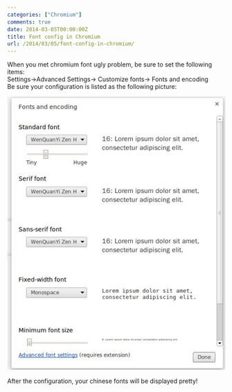 ```yaml
---
categories: ["Chromium"]
comments: true
date: 2014-03-05T00:00:00Z
title: Font config in Chromium
url: /2014/03/05/font-config-in-chromium/
---
```


When you met chromium font ugly problem, be sure to set the following items:<br />
Settings->Advanced Settings-> Customize fonts-> Fonts and encoding<br />
Be sure your configuration is listed as the following picture: <br />

![/images/fontsconfig.jpg](/images/fontsconfig.jpg)

After the configuration, your chinese fonts will be displayed pretty!
